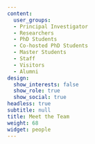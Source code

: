 ```yaml
---
content:
  user_groups:
  - Principal Investigator
  - Researchers
  - PhD Students
  - Co-hosted PhD Students
  - Master Students
  - Staff
  - Visitors
  - Alumni
design:
  show_interests: false
  show_role: true
  show_social: true
headless: true
subtitle: null
title: Meet the Team
weight: 68
widget: people
---
```

